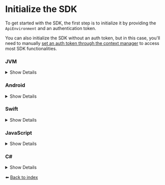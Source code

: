 # Initialize the SDK

To get started with the SDK, the first step is to initialize it by providing the `ApiEnvironment` and an authentication token.

You can also initialize the SDK without an auth token, but in this case, you'll need to manually [set an auth token through the context manager](06_CONTEXT-MANAGER.md#set-auth-token) to access most SDK functionalities.

### JVM
<details>
<summary>Show Details</summary>

```kotlin
val sdk = KDoordeckFactory.initialize(ApiEnvironment.PROD, "AUTH_TOKEN")
```
</details>

### Android
<details>
<summary>Show Details</summary>

In Android, you need to pass the Android application context to initialize the SDK:

```kotlin
val applicationContext = ApplicationContext(context)
val sdk = KDoordeckFactory.initialize(applicationContext, ApiEnvironment.PROD, "AUTH_TOKEN")
```
</details>

### Swift
<details>
<summary>Show Details</summary>

```swift
let sdk = KDoordeckFactory().initialize(apiEnvironment: .prod, token: "AUTH_TOKEN")
```
</details>

### JavaScript
<details>
<summary>Show Details</summary>

```js
import doordeck from '@doordeck/doordeck-headless-sdk';
const apiEnvironment = doordeck.com.doordeck.multiplatform.sdk.api.model.ApiEnvironment;
const sdk = doordeck.com.doordeck.multiplatform.sdk.KDoordeckFactory.initializeWithAuthToken(apiEnvironment.PROD, "AUTH_TOKEN");
```
</details>

### C#
<details>
<summary>Show Details</summary>

```csharp
var sdk = new DoordeckSdk(ApiEnvironment.PROD, "AUTH_TOKEN")
sdk.Initialize();
```
</details>

:arrow_left: [Back to index](01_INDEX.md)
